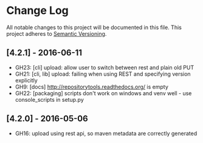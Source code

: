 # Change Log
All notable changes to this project will be documented in this file.
This project adheres to [Semantic Versioning](http://semver.org/).

## [4.2.1] - 2016-06-11
- GH23: [cli] upload: allow user to switch between rest and plain old PUT
- GH21: [cli, lib] upload: failing when using REST and specifying version explicitly
- GH9: [docs] http://repositorytools.readthedocs.org/ is empty
- GH22: [packaging] scripts don't work on windows and venv well - use console_scripts in setup.py

## [4.2.0] - 2016-05-06
- GH16: upload using rest api, so maven metadata are correctly generated

